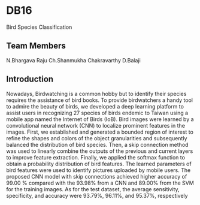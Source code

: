 # DB16
Bird Species Classification
## Team Members
N.Bhargava Raju 
Ch.Shanmukha Chakravarthy 
D.Balaji 
## Introduction
Nowadays, Birdwatching is a common hobby but to identify their species requires the
assistance of bird books. To provide birdwatchers a handy tool to admire the beauty of birds, we
developed a deep learning platform to assist users in recognizing 27 species of birds endemic to Taiwan
using a mobile app named the Internet of Birds (IoB). Bird images were learned by a convolutional
neural network (CNN) to localize prominent features in the images. First, we established and generated
a bounded region of interest to refine the shapes and colors of the object granularities and subsequently
balanced the distribution of bird species. Then, a skip connection method was used to linearly combine
the outputs of the previous and current layers to improve feature extraction.
Finally, we applied the softmax function to obtain a probability distribution of bird
features. The learned parameters of bird features were used to identify pictures uploaded by mobile
users. The proposed CNN model with skip connections achieved higher accuracy of 99.00 % compared
with the 93.98% from a CNN and 89.00% from the SVM for the training images. As for the test
dataset, the average sensitivity, specificity, and accuracy were 93.79%, 96.11%, and 95.37%,
respectively
